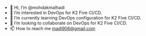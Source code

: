 - 👋 Hi, I’m @mohdakmalhadi
- 👀 I’m interested in DevOps for K2 Five CI/CD.
- 🌱 I’m currently learning DevOps configuration for K2 Five CI/CD.
- 💞️ I’m looking to collaborate on DevOps for K2 Five CI/CD.
- 📫 How to reach me <madi906@gmail.com>

<!---
mohdakmalhadi/mohdakmalhadi is a ✨ special ✨ repository because its `README.md` (this file) appears on your GitHub profile.
You can click the Preview link to take a look at your changes.
--->
